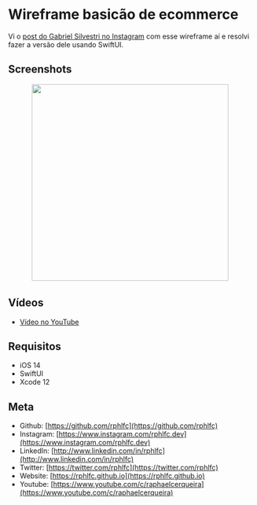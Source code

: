 # Wireframe basicão de ecommerce
Vi o [post do Gabriel Silvestri no Instagram](https://www.instagram.com/p/CONXiuYrblK/?igshid=f7156nwp14dy) com esse wireframe aí e resolvi fazer a versão dele usando SwiftUI. 

## Screenshots
<p align="center">
    <img src="https://user-images.githubusercontent.com/16376748/116797467-4ac61080-aabc-11eb-836d-5a4a894cb62a.png" width="400"> &nbsp;
</p>

## Vídeos
- [Vídeo no YouTube](https://youtu.be/qPApTUtWnRc)

## Requisitos
- iOS 14
- SwiftUI
- Xcode 12

## Meta
- Github: [https://github.com/rphlfc](https://github.com/rphlfc)
- Instagram: [https://www.instagram.com/rphlfc.dev](https://www.instagram.com/rphlfc.dev)
- LinkedIn: [http://www.linkedin.com/in/rphlfc](http://www.linkedin.com/in/rphlfc)
- Twitter: [https://twitter.com/rphlfc](https://twitter.com/rphlfc)
- Website: [https://rphlfc.github.io](https://rphlfc.github.io)
- Youtube: [https://www.youtube.com/c/raphaelcerqueira](https://www.youtube.com/c/raphaelcerqueira)

